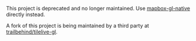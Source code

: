 This project is deprecated and no longer maintained. Use [mapbox-gl-native](https://www.npmjs.com/package/mapbox-gl-native) directly instead.

A fork of this project is being maintained by a third party at [trailbehind/tilelive-gl](https://github.com/trailbehind/tilelive-gl).
